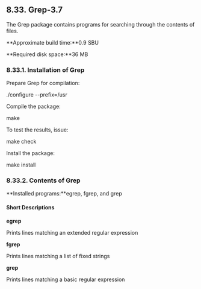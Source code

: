 ## 8.33. Grep-3.7

The Grep package contains programs for searching through the contents of files.

**Approximate build time:**0.9 SBU

**Required disk space:**36 MB

### 8.33.1. Installation of Grep

Prepare Grep for compilation:

./configure --prefix=/usr

Compile the package:

make

To test the results, issue:

make check

Install the package:

make install

### 8.33.2. Contents of Grep

**Installed programs:**egrep, fgrep, and grep

#### Short Descriptions

**egrep**

Prints lines matching an extended regular expression

**fgrep**

Prints lines matching a list of fixed strings

**grep**

Prints lines matching a basic regular expression